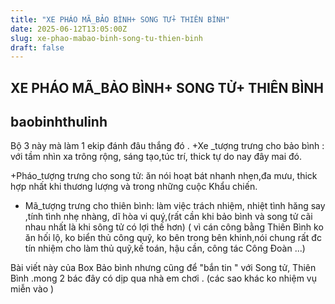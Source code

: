 ```yaml
---
title: "XE PHÁO MÃ_BẢO BÌNH+ SONG TỬ+ THIÊN BÌNH"
date: 2025-06-12T13:05:00Z
slug: xe-phao-mabao-binh-song-tu-thien-binh
draft: false
---
```


## XE PHÁO MÃ_BẢO BÌNH+ SONG TỬ+ THIÊN BÌNH

## baobinhthulinh

Bộ 3 này mà làm 1 ekip đánh đâu thắng đó .
+Xe _tượng trưng cho bảo bình : với tầm nhìn xa trông rộng, sáng tạo,túc trí, thick tự do nay đây mai đó.

+Pháo_tượng trưng cho song tử: ăn nói hoạt bát nhanh nhẹn,đa mưu, thick hợp nhất khi thương lượng và trong những cuộc Khẩu chiến.

+ Mã_tượng trưng cho thiên bình: làm việc trách nhiệm, nhiệt tình hăng say ,tính tình nhẹ nhàng, dĩ hòa vi quý,(rất cần khi bảo bình và song tử cãi nhau nhất là khi sông tử có lợi thế hơn) ( vì cán công bằng Thiên Bình ko ăn hối lộ, ko biển thủ công quỹ, ko bên trong bên khinh,nói chung rất đc tín nhiệm cho làm thủ quỹ,kế toán, hậu cần, công tác Công Đoàn  ...)

Bài viết này của Box Bảo bình nhưng cũng để "bắn tin " với Song tử, Thiên Bình .mong 2 bác đây có dịp qua nhà em chơi . (các sao khác ko nhiệm vụ miễn vào )